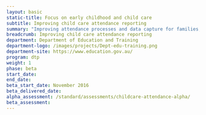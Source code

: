 ```yaml
---
layout: basic
static-title: Focus on early childhood and child care
subtitle: Improving child care attendance reporting
summary: "Improving attendance processes and data capture for families, providers, and government."
breadcrumb: Improving child care attendance reporting
department: Department of Education and Training
department-logo: /images/projects/Dept-edu-training.png
department-site: https://www.education.gov.au/
program: dtp
weight: 1
phase: beta
start_date:
end_date: 
beta_start_date: November 2016
beta_delivered_date: 
alpha_assessment: /standard/assessments/childcare-attendance-alpha/
beta_assessment: 
---
```

